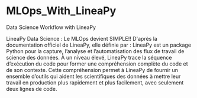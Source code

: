 # MLOps_With_LineaPy
Data Science Workflow with LineaPy

LineaPy Data Science : Le MLOps devient SIMPLE!!
D'après la documentation officiel de LineaPy, elle définie par :
LineaPy est un package Python pour la capture, l’analyse et l’automatisation des flux de travail de science des données. À un niveau élevé, LineaPy trace la séquence d’exécution du code pour former une compréhension complète du code et de son contexte. Cette compréhension permet à LineaPy de fournir un ensemble d’outils qui aident les scientifiques des données à mettre leur travail en production plus rapidement et plus facilement, avec seulement deux lignes de code.

